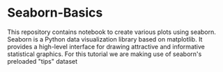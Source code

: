 # Seaborn-Basics
This repository contains notebook to create various plots using seaborn. Seaborn is a Python data visualization library based on matplotlib. It provides a high-level interface for drawing attractive and informative statistical graphics. For this tutorial we are making use of seaborn's preloaded "tips" dataset
